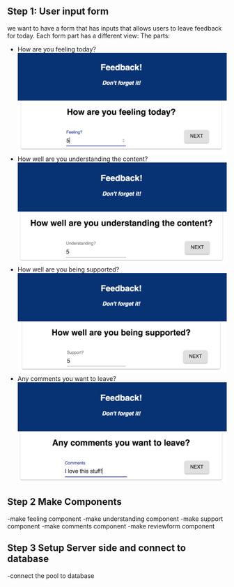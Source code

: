 ## Step 1: User input form
we want to have a form that has inputs that allows users to leave feedback for today. Each form part has a different view:
The parts:
- How are you feeling today?
![feeling](wireframes/feeling.png)
- How well are you understanding the content?
![understanding](wireframes/understanding.png)
- How well are you being supported?
![support](wireframes/supported.png)
- Any comments you want to leave?
![comments](wireframes/comments.png)


## Step 2 Make Components
-make feeling component
-make understanding component
-make support component
-make comments component
-make reviewform component

## Step 3 Setup Server side and connect to database
-connect the pool to database